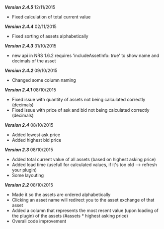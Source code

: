 *****Version 2.4.5***** 12/11/2015

* Fixed calculation of total current value

*****Version 2.4.4***** 02/11/2015

* Fixed sorting of assets alphabetically

*****Version 2.4.3***** 31/10/2015

* new api in NRS 1.6.2 requires 'includeAssetInfo: true' to show name and decimals of the asset

*****Version 2.4.2***** 09/10/2015

* Changed some column naming

*****Version 2.4.1***** 08/10/2015

* Fixed issue with quantity of assets not being calculated correctly (decimals)
* Fixed issue with price of ask and bid not being calculated correctly (decimals)

*****Version 2.4***** 08/10/2015

* Added lowest ask price
* Added highest bid price

*****Version 2.3***** 08/10/2015

* Added total current value of all assets (based on highest asking price)
* Added load time (usefull for calculated values, if it's too old --> refresh your plugin)
* Some layouting

*****Version 2.2***** 08/10/2015

* Made it so the assets are ordered alphabetically
* Clicking an asset name will redirect you to the asset exchange of that asset
* Added a column that represents the most resent value (upon loading of the plugin) of the assets (#assets * highest asking price)
* Overall code improvement
